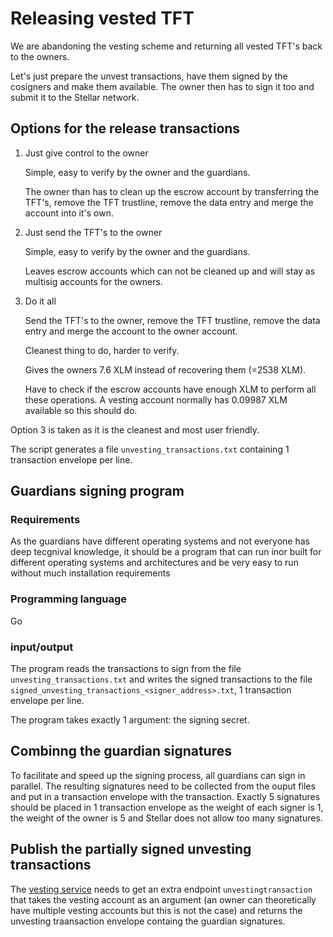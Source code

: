 # Releasing vested TFT

We are abandoning the vesting scheme and returning all vested TFT's back to the owners.

Let's just prepare the unvest transactions, have them signed by the cosigners and make them available. The owner then has to sign it too and submit it to the Stellar network.

## Options for the release transactions

1. Just give control to the owner

    Simple, easy to verify by the owner and the guardians.

    The owner than has to clean up the escrow account by transferring the TFT's, remove the TFT trustline, remove the data entry and merge the account into it's own.

2. Just send the TFT's to the owner

    Simple, easy to verify by the owner and the guardians.

    Leaves escrow accounts which can not be cleaned up and will stay as multisig accounts for the owners.

3. Do it all

    Send the TFT's to the owner, remove the TFT trustline, remove the data entry and merge the account to the owner account.

    Cleanest thing to do, harder to verify.

    Gives the owners 7.6 XLM instead of recovering them (=2538 XLM).

    Have to check if the escrow accounts have enough XLM to perform all these operations. A vesting account normally has 0.09987 XLM available so this should do.

Option 3 is taken as it is the cleanest and most user friendly.

The script generates a file `unvesting_transactions.txt` containing 1 transaction envelope per line.

## Guardians signing program

### Requirements

As the guardians have different operating systems and not everyone has deep tecgnival knowledge, it should be a program that can run inor built for different operating systems and architectures and be very easy to run without much installation requirements

### Programming language

Go

### input/output

The program reads the transactions to sign from the file `unvesting_transactions.txt` and writes the signed transactions to the file `signed_unvesting_transactions_<signer_address>.txt`, 1 transaction envelope per line.

The program takes exactly 1 argument: the signing secret.

## Combinng the guardian signatures

To facilitate and speed up the signing process, all guardians can sign in parallel.
The resulting signatures need to be collected from the ouput files and put in a transaction envelope with the transaction. Exactly 5 signatures should be placed in 1 transaction envelope as the weight of each signer is 1, the weight of the owner is 5 and Stellar does not allow too many signatures.

## Publish the partially signed unvesting transactions

The [vesting service](../../ThreeBotPackages/vesting_service/) needs to get an extra endpoint `unvestingtransaction` that takes the vesting account as an argument (an owner can theoretically have multiple vesting accounts but this is not the case) and returns the unvesting traansaction envelope containg the guardian signatures.
